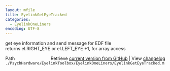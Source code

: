 ```yaml
---
layout: mfile
title: EyelinkGetEyeTracked
categories:
  - EyelinkOneLiners
encoding: UTF-8
---
```


get eye information and send message for EDF file  
returns el.RIGHT\_EYE or el.LEFT\_EYE +1, for array access  


<div class="code_header" style="text-align:right;">
  <span style="float:left;">Path&nbsp;&nbsp;</span> <span class="counter">Retrieve <a href=
  "https://raw.github.com/Psychtoolbox-3/Psychtoolbox-3/beta/./PsychHardware/EyelinkToolbox/EyelinkOneLiners/EyelinkGetEyeTracked.m">current version from GitHub</a> | View <a href=
  "https://github.com/Psychtoolbox-3/Psychtoolbox-3/commits/beta/./PsychHardware/EyelinkToolbox/EyelinkOneLiners/EyelinkGetEyeTracked.m">changelog</a></span>
</div>
<div class="code">
  <code>./PsychHardware/EyelinkToolbox/EyelinkOneLiners/EyelinkGetEyeTracked.m</code>
</div>
